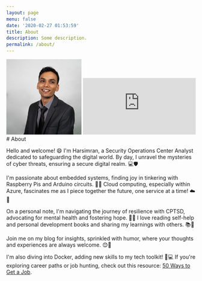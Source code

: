 ```yaml
---
layout: page
menu: false
date: '2020-02-27 01:53:59'
title: About
description: Some description.
permalink: /about/
---
```


<img class="img-rounded" src="/assets/img/uploads/pro.png" alt="Harsimran" width="200">
<iframe src="https://tryhackme.com/api/v2/badges/public-profile?userPublicId=148051" style='border:none;'></iframe>
# About

Hello and welcome! 😄 I'm Harsimran, a Security Operations Center Analyst dedicated to safeguarding the digital world. By day, I unravel the mysteries of cyber threats, ensuring a secure digital realm. 💻🛡️

I'm passionate about embedded systems, finding joy in tinkering with Raspberry Pis and Arduino circuits. 🚀🤖 Cloud computing, especially within Azure, fascinates me as I piece together the future, one service at a time! ☁️🧩

On a personal note, I'm navigating the journey of resilience with CPTSD, advocating for mental health and fostering hope. 🌟💚 I love reading self-help and personal development books and sharing my learnings with others. 📚🌱

Join me on my blog for insights, sprinkled with humor, where your thoughts and experiences are always welcome. 😊🌈

I'm also diving into Docker, adding new skills to my tech toolkit! 🐳💻 If you're exploring career paths or job hunting, check out this resource: [50 Ways to Get a Job](https://50waystogetajob.com/).

